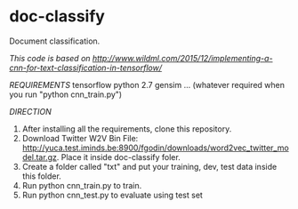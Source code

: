# doc-classify
Document classification.

<em>This code is based on http://www.wildml.com/2015/12/implementing-a-cnn-for-text-classification-in-tensorflow/ </em>

<em>REQUIREMENTS</em>
tensorflow
python 2.7
gensim
... (whatever required when you run "python cnn_train.py")

<em>DIRECTION</em>
1. After installing all the requirements, clone this repository.
2. Download Twitter W2V Bin File: http://yuca.test.iminds.be:8900/fgodin/downloads/word2vec_twitter_model.tar.gz. Place it inside doc-classify foler.
3. Create a folder called "txt" and put your training, dev, test data inside this folder.
4. Run python cnn_train.py to train.
5. Run python cnn_test.py to evaluate using test set

